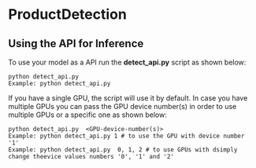 # ProductDetection
## Using the API for Inference

To use your model as a API run the **detect_api.py** script as shown below:

```
python detect_api.py 
Example: python detect_api.py
```

If you have a single GPU, the script will use it by default.
In case you have multiple GPUs you can pass the GPU device number(s) in order to use multiple GPUs or a specific one as shown below:

```
python detect_api.py  <GPU-device-number(s)>
Example: python detect_api.py 1 # to use the GPU with device number '1'
Example: python detect_api.py  0, 1, 2 # to use GPUs with dsimply change theevice values numbers '0', '1' and '2'
```
